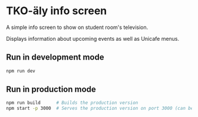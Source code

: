 # TKO-äly info screen

A simple info screen to show on student room's television.

Displays information about upcoming events as well as Unicafe menus.

## Run in development mode

```bash
npm run dev
```

## Run in production mode

```bash
npm run build      # Builds the production version
npm start -p 3000  # Serves the production version on port 3000 (can be changed)
```
